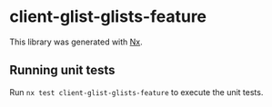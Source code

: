# client-glist-glists-feature

This library was generated with [Nx](https://nx.dev).

## Running unit tests

Run `nx test client-glist-glists-feature` to execute the unit tests.
